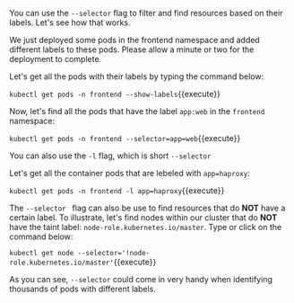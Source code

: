 You can use the `--selector` flag to filter and find resources based on their labels. Let's see how that works.

We just deployed some pods in the frontend namespace and added different labels to these pods. Please allow a minute or two for the deployment to complete.

Let's get all the pods with their labels by typing the command below:

`kubectl get pods -n frontend --show-labels`{{execute}}
 
Now, let's  find all the pods that have the label `app:web` in the `frontend` namespace:
   
`kubectl get pods -n frontend --selector=app=web`{{execute}} 

You can also use the `-l` flag, which is short `--selector`

Let's get all the container pods that are lebeled with `app=haproxy`:

`kubectl get pods -n frontend -l app=haproxy`{{execute}}
   

The `--selector ` flag can also be use to find resources that do **NOT** have a certain label. To illustrate, let's find nodes within our cluster that do **NOT** have the taint label: `node-role.kubernetes.io/master`. Type or click on the command below:
   
`kubectl get node --selector='!node-role.kubernetes.io/master'`{{execute}}


As you can see, `--selector` could come in very handy when identifying thousands of pods with different labels.

